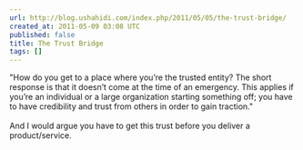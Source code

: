```yaml
---
url: http://blog.ushahidi.com/index.php/2011/05/05/the-trust-bridge/
created_at: 2011-05-09 03:08 UTC
published: false
title: The Trust Bridge
tags: []
---
```


"How do you get to a place where you’re the trusted entity? The short response is that it doesn’t come at the time of an emergency. This applies if you’re an individual or a large organization starting something off; you have to have credibility and trust from others in order to gain traction."<br><br>And I would argue you have to get this trust before you deliver a product/service.
